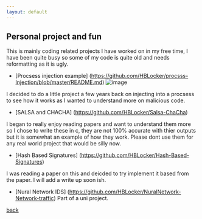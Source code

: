 ```yaml
---
layout: default
---
```


## Personal project and fun 

This is mainly coding related projects I have worked on in my free time, I have been quite busy so some of my code is quite old and needs reformatting as it is ugly. 


- [Procsess injection example] (https://github.com/HBLocker/procsss-Injection/blob/master/README.md)
![image](https://i.pinimg.com/564x/a7/5a/4a/a75a4a7c516c9709fe01103aff04c77e.jpg)

I decided to do a little project a few years back on injecting into a procsess to see how it works as I wanted to understand more on malicious code. 


- [SALSA and CHACHA] (https://github.com/HBLocker/Salsa-ChaCha)


I began to really enjoy reading papers and want to understand them more so I chose to write these in c, they are not 100% accurate with thier outputs but it is somewhat an example of how they work. Please dont use them for any real world project that would be silly now. 


- [Hash Based Signatures] (https://github.com/HBLocker/Hash-Based-Signatures)

I was reading a paper on this and deicded to try implement it based from the paper. I will add a write up soon ish. 



- [Nural Network IDS]  (https://github.com/HBLocker/NuralNetwork-Network-traffic)
Part of a uni project. 

[back](./)



